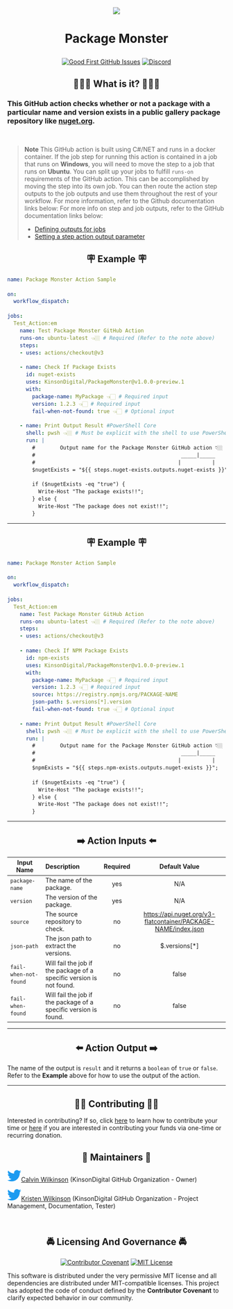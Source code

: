 <div align="center">
    <a href="#"><img align="center" src="https://raw.githubusercontent.com/KinsonDigital/PackageMonster/master/Documentation/Images/pkg-monster-logo.png" height="96"></a>
    <br />

</div>

<h1 align="center">

**Package Monster**
</h1>

<div align="center">

[![Good First GitHub Issues](https://img.shields.io/github/issues/kinsondigital/PackageMonster/good%20first%20issue?color=7057ff&label=Good%20First%20Issues)](https://github.com/KinsonDigital/PackageMonster/issues?q=is%3Aissue+is%3Aopen+label%3A%22good+first+issue%22)
[![Discord](https://img.shields.io/discord/481597721199902720?color=%23575CCB&label=chat%20on%20discord&logo=discord&logoColor=white)](https://discord.gg/qewu6fNgv7)
</div>

<div align="center">

## **🤷🏼‍♂️ What is it? 🤷🏼‍♂️**
</div>

### This GitHub action checks whether or not a package with a particular name and version exists in a public gallery package repository like [nuget.org](https://www.nuget.org).

<br/>

> **Note** This GitHub action is built using C#/NET and runs in a docker container.  If the job step for running this action is contained in a job that runs on **Windows**, you will need to move the step to a job that runs on **Ubuntu**.  You can split up your jobs to fulfill `runs-on` requirements of the GitHub action. This can be accomplished by moving the step into its own job.  You can then route the action step outputs to the job outputs and use them throughout the rest of your workflow. For more information, refer to the Github documentation links below:
> For more info on step and job outputs, refer to the GitHub documentation links below:
> - [Defining outputs for jobs](https://docs.github.com/en/actions/using-jobs/defining-outputs-for-jobs)
> - [Setting a step action output parameter](https://docs.github.com/en/actions/using-workflows/workflow-commands-for-github-actions#setting-an-output-parameter)

<div align="center"><h2 style="font-weight:bold">🪧 Example 🪧</h2></div>

```yaml
name: Package Monster Action Sample

on:
  workflow_dispatch:

jobs:
  Test_Action:em
    name: Test Package Monster GitHub Action
    runs-on: ubuntu-latest 👈🏼 # Required (Refer to the note above)
    steps:
    - uses: actions/checkout@v3

    - name: Check If Package Exists
      id: nuget-exists
      uses: KinsonDigital/PackageMonster@v1.0.0-preview.1
      with:
        package-name: MyPackage 👈🏻 # Required input
        version: 1.2.3 👈🏻 # Required input
        fail-when-not-found: true 👈🏻 # Optional input

    - name: Print Output Result #PowerShell Core
      shell: pwsh 👈🏼 # Must be explicit with the shell to use PowerShell on Ubuntu
      run: |
        #        Output name for the Package Monster GitHub action 👇🏼
        #                                               _____|_____
        #                                              |          |
        $nugetExists = "${{ steps.nuget-exists.outputs.nuget-exists }}";
        
        if ($nugetExists -eq "true") {
          Write-Host "The package exists!!";
        } else {
          Write-Host "The package does not exist!!";
        }
```

---

<div align="center"><h2 style="font-weight:bold">🪧 Example 🪧</h2></div>

```yaml
name: Package Monster Action Sample

on:
  workflow_dispatch:

jobs:
  Test_Action:em
    name: Test Package Monster GitHub Action
    runs-on: ubuntu-latest 👈🏼 # Required (Refer to the note above)
    steps:
    - uses: actions/checkout@v3

    - name: Check If NPM Package Exists
      id: npm-exists
      uses: KinsonDigital/PackageMonster@v1.0.0-preview.1
      with:
        package-name: MyPackage 👈🏻 # Required input
        version: 1.2.3 👈🏻 # Required input
        source: https://registry.npmjs.org/PACKAGE-NAME
        json-path: $.versions[*].version
        fail-when-not-found: true 👈🏻 # Optional input

    - name: Print Output Result #PowerShell Core
      shell: pwsh 👈🏼 # Must be explicit with the shell to use PowerShell on Ubuntu
      run: |
        #        Output name for the Package Monster GitHub action 👇🏼
        #                                               _____|_____
        #                                              |          |
        $npmExists = "${{ steps.npm-exists.outputs.nuget-exists }}";
        
        if ($nugetExists -eq "true") {
          Write-Host "The package exists!!";
        } else {
          Write-Host "The package does not exist!!";
        }
```

---

<div align="center">

## **➡️ Action Inputs ⬅️**
</div>

| Input Name | Description                                                                           | Required | Default Value |
|---|:-----------------------------------------------------------------------------------------------|:---:|:---:|
| `package-name` | The name of the package.                                                    | yes | N/A |
| `version` | The version of the package.                                                            | yes | N/A |
| `source` | The source repository to check.                                                         | no | https://api.nuget.org/v3-flatcontainer/PACKAGE-NAME/index.json |
| `json-path` | The json path to extract the versions.                                               | no | $.versions[*] |
| `fail-when-not-found` | Will fail the job if the package of a specific version is not found. | no | false |
| `fail-when-found` | Will fail the job if the package of a specific version is found.         | no | false |

<div align="center">

---

## **⬅️ Action Output ➡️**
</div>

The name of the output is `result` and it returns a `boolean` of `true` or `false`.
Refer to the **Example** above for how to use the output of the action.

---

<h2 style="font-weight:bold;" align="center">🙏🏼 Contributing 🙏🏼</h2>

Interested in contributing? If so, click [here](https://github.com/KinsonDigital/.github/blob/master/docs/CONTRIBUTING.md) to learn how to contribute your time or [here](https://github.com/sponsors/KinsonDigital) if you are interested in contributing your funds via one-time or recurring donation.

<div align="center">

## **🔧 Maintainers 🔧**
</div>

  [![twitter-logo](https://raw.githubusercontent.com/KinsonDigital/.github/master/Images/twitter-logo-16x16.svg)Calvin Wilkinson](https://twitter.com/KDCoder) (KinsonDigital GitHub Organization - Owner)
  
  [![twitter-logo](https://raw.githubusercontent.com/KinsonDigital/.github/master/Images/twitter-logo-16x16.svg)Kristen Wilkinson](https://twitter.com/kswilky) (KinsonDigital GitHub Organization - Project Management, Documentation, Tester)
 
<br>

<h2 style="font-weight:bold;" align="center">🚔 Licensing And Governance 🚔</h2>

<div align="center">

[![Contributor Covenant](https://img.shields.io/badge/Contributor%20Covenant-2.1-4baaaa.svg?style=flat)](https://github.com/KinsonDigital/.github/blob/master/docs/code_of_conduct.md)
[![MIT License](https://img.shields.io/github/license/kinsondigital/packagemonster)](https://github.com/KinsonDigital/PackageMonster/blob/master/LICENSE.md)
</div>

This software is distributed under the very permissive MIT license and all dependencies are distributed under MIT-compatible licenses.
This project has adopted the code of conduct defined by the **Contributor Covenant** to clarify expected behavior in our community.
 